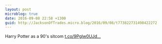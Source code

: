 ```yaml
---
layout: post
microblog: true
date: 2016-09-08 22:58 +1300
guid: http://JacksonOfTrades.micro.blog/2016/09/08/t773822731498422272.html
---
```

Harry Potter as a 90's sitcom [t.co/9Pglw0UJd...](https://t.co/9Pglw0UJdQ)
